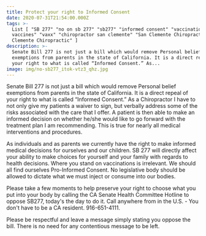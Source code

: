 ```yaml
---
title: Protect your right to Informed Consent
date: 2020-07-31T21:54:00.000Z
tags: >-
  List [ "SB 277" "no on sb 277" "sb277" "informed consent" "vaccinations"
  vaccines" "vaxx" "chiropractor san clemente" "San Clemente Chiropractor" "San
  Clemente Chiropractic" ]
description: >-
  Senate Bill 277 is not just a bill which would remove Personal belief
  exemptions from parents in the state of California. It is a direct repeal of
  your right to what is called “Informed Consent.” As...
image: img/no-sb277_itok-vtz3_qhz.jpg
---
```

Senate Bill 277 is not just a bill which would remove Personal belief exemptions from parents in the state of California. It is a direct repeal of your right to what is called “Informed Consent.” As a Chiropractor I have to not only give my patients a waiver to sign, but verbally address some of the risks associated with the care that I offer. A patient is then able to make an informed decision on whether he/she would like to go forward with the treatment plan I am recommending. This is true for nearly all medical interventions and procedures.

As individuals and as parents we currently have the right to make informed medical decisions for ourselves and our children. SB 277 will directly affect your ability to make choices for yourself and your family with regards to health decisions. Where you stand on vaccinations is irrelevant. We should all find ourselves Pro-Informed Consent. No legislative body should be allowed to dictate what we must inject or consume into our bodies.

Please take a few moments to help preserve your right to choose what you put into your body by calling the CA Senate Health Committee Hotline to oppose SB277, today's the day to do it. Call anywhere from in the U.S. - You don't have to be a CA resident. 916-651-4111.

Please be respectful and leave a message simply stating you oppose the bill. There is no need for any contentious message to be left.